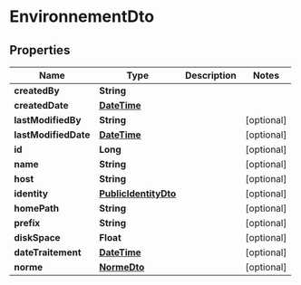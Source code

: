 # EnvironnementDto

## Properties
Name | Type | Description | Notes
------------ | ------------- | ------------- | -------------
**createdBy** | **String** |  | 
**createdDate** | [**DateTime**](DateTime.md) |  | 
**lastModifiedBy** | **String** |  |  [optional]
**lastModifiedDate** | [**DateTime**](DateTime.md) |  |  [optional]
**id** | **Long** |  |  [optional]
**name** | **String** |  |  [optional]
**host** | **String** |  |  [optional]
**identity** | [**PublicIdentityDto**](PublicIdentityDto.md) |  |  [optional]
**homePath** | **String** |  |  [optional]
**prefix** | **String** |  |  [optional]
**diskSpace** | **Float** |  |  [optional]
**dateTraitement** | [**DateTime**](DateTime.md) |  |  [optional]
**norme** | [**NormeDto**](NormeDto.md) |  |  [optional]
